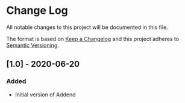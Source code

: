 # Change Log
All notable changes to this project will be documented in this file.
 
The format is based on [Keep a Changelog](http://keepachangelog.com/)
and this project adheres to [Semantic Versioning](http://semver.org/).


## \[1.0] - 2020-06-20
 
### Added
-   Initial version of Addend 
